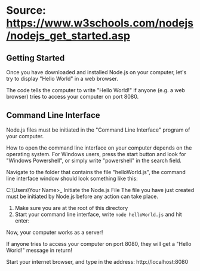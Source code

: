 # Source: https://www.w3schools.com/nodejs/nodejs_get_started.asp
## Getting Started
Once you have downloaded and installed Node.js on your computer, let's try to display "Hello World" in a web browser.

The code tells the computer to write "Hello World!" if anyone (e.g. a web browser) tries to access your computer on port 8080.

## Command Line Interface
Node.js files must be initiated in the "Command Line Interface" program of your computer.

How to open the command line interface on your computer depends on the operating system. For Windows users, press the start button and look for "Windows Powershell", or simply write "powershell" in the search field.

Navigate to the folder that contains the file "helloWorld.js", the command line interface window should look something like this:

C:\Users\Your Name>_
Initiate the Node.js File
The file you have just created must be initiated by Node.js before any action can take place.

1. Make sure you are at the root of this directory
2. Start your command line interface, write `node helloWorld.js` and hit enter:

Now, your computer works as a server!

If anyone tries to access your computer on port 8080, they will get a "Hello World!" message in return!

Start your internet browser, and type in the address: http://localhost:8080